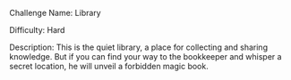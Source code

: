 Challenge Name: Library

Difficulty: Hard

Description:
This is the quiet library, a place for collecting and sharing knowledge. But if you can find your way to the bookkeeper and whisper a secret location, he will unveil a forbidden magic book.

